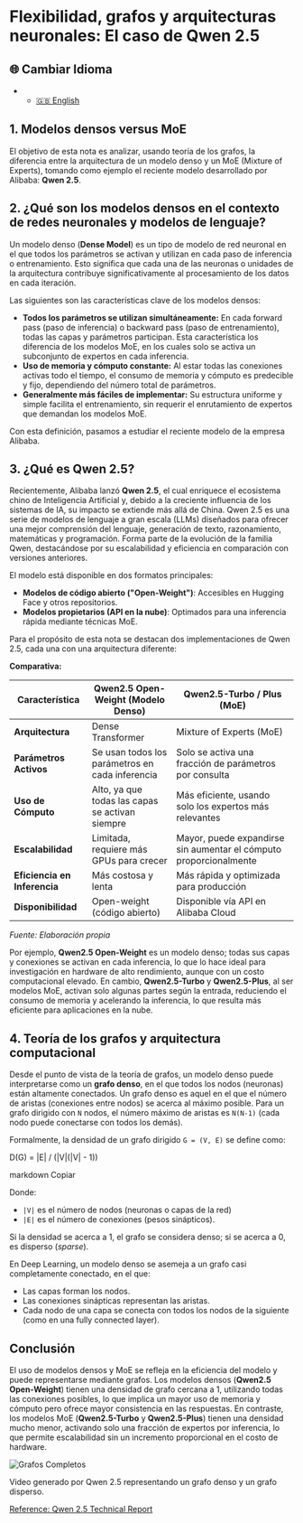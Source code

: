 # Flexibilidad, grafos y arquitecturas neuronales: El caso de Qwen 2.5

## 🌐 Cambiar Idioma

- - [🇬🇧 English](https://economiayetica.blogspot.com/2025/02/flexibilidad-grafos-y-arquitecturas_53.html)


## 1. Modelos densos versus MoE

El objetivo de esta nota es analizar, usando teoría de los grafos, la diferencia entre la arquitectura de un modelo denso y un MoE (Mixture of Experts), tomando como ejemplo el reciente modelo desarrollado por Alibaba: **Qwen 2.5**.

## 2. ¿Qué son los modelos densos en el contexto de redes neuronales y modelos de lenguaje?

Un modelo denso (**Dense Model**) es un tipo de modelo de red neuronal en el que todos los parámetros se activan y utilizan en cada paso de inferencia o entrenamiento. Esto significa que cada una de las neuronas o unidades de la arquitectura contribuye significativamente al procesamiento de los datos en cada iteración.

Las siguientes son las características clave de los modelos densos:

- **Todos los parámetros se utilizan simultáneamente:** En cada forward pass (paso de inferencia) o backward pass (paso de entrenamiento), todas las capas y parámetros participan. Esta característica los diferencia de los modelos MoE, en los cuales solo se activa un subconjunto de expertos en cada inferencia.
- **Uso de memoria y cómputo constante:** Al estar todas las conexiones activas todo el tiempo, el consumo de memoria y cómputo es predecible y fijo, dependiendo del número total de parámetros.
- **Generalmente más fáciles de implementar:** Su estructura uniforme y simple facilita el entrenamiento, sin requerir el enrutamiento de expertos que demandan los modelos MoE.

Con esta definición, pasamos a estudiar el reciente modelo de la empresa Alibaba.

## 3. ¿Qué es Qwen 2.5?

Recientemente, Alibaba lanzó **Qwen 2.5**, el cual enriquece el ecosistema chino de Inteligencia Artificial y, debido a la creciente influencia de los sistemas de IA, su impacto se extiende más allá de China. Qwen 2.5 es una serie de modelos de lenguaje a gran escala (LLMs) diseñados para ofrecer una mejor comprensión del lenguaje, generación de texto, razonamiento, matemáticas y programación. Forma parte de la evolución de la familia Qwen, destacándose por su escalabilidad y eficiencia en comparación con versiones anteriores.

El modelo está disponible en dos formatos principales:

- **Modelos de código abierto ("Open-Weight")**: Accesibles en Hugging Face y otros repositorios.
- **Modelos propietarios (API en la nube)**: Optimados para una inferencia rápida mediante técnicas MoE.

Para el propósito de esta nota se destacan dos implementaciones de Qwen 2.5, cada una con una arquitectura diferente:

**Comparativa:**

| Característica             | Qwen2.5 Open-Weight (Modelo Denso)                | Qwen2.5-Turbo / Plus (MoE)                                           |
|----------------------------|---------------------------------------------------|----------------------------------------------------------------------|
| **Arquitectura**           | Dense Transformer                                 | Mixture of Experts (MoE)                                             |
| **Parámetros Activos**     | Se usan todos los parámetros en cada inferencia   | Solo se activa una fracción de parámetros por consulta               |
| **Uso de Cómputo**         | Alto, ya que todas las capas se activan siempre   | Más eficiente, usando solo los expertos más relevantes               |
| **Escalabilidad**          | Limitada, requiere más GPUs para crecer           | Mayor, puede expandirse sin aumentar el cómputo proporcionalmente      |
| **Eficiencia en Inferencia** | Más costosa y lenta                             | Más rápida y optimizada para producción                              |
| **Disponibilidad**         | Open-weight (código abierto)                      | Disponible vía API en Alibaba Cloud                                  |

*Fuente: Elaboración propia*

Por ejemplo, **Qwen2.5 Open-Weight** es un modelo denso; todas sus capas y conexiones se activan en cada inferencia, lo que lo hace ideal para investigación en hardware de alto rendimiento, aunque con un costo computacional elevado. En cambio, **Qwen2.5-Turbo** y **Qwen2.5-Plus**, al ser modelos MoE, activan solo algunas partes según la entrada, reduciendo el consumo de memoria y acelerando la inferencia, lo que resulta más eficiente para aplicaciones en la nube.

## 4. Teoría de los grafos y arquitectura computacional

Desde el punto de vista de la teoría de grafos, un modelo denso puede interpretarse como un **grafo denso**, en el que todos los nodos (neuronas) están altamente conectados. Un grafo denso es aquel en el que el número de aristas (conexiones entre nodos) se acerca al máximo posible. Para un grafo dirigido con `N` nodos, el número máximo de aristas es `N(N-1)` (cada nodo puede conectarse con todos los demás).

Formalmente, la densidad de un grafo dirigido `G = (V, E)` se define como:

D(G) = |E| / (|V|(|V| - 1))

markdown
Copiar

Donde:
- `|V|` es el número de nodos (neuronas o capas de la red)
- `|E|` es el número de conexiones (pesos sinápticos).

Si la densidad se acerca a 1, el grafo se considera denso; si se acerca a 0, es disperso (*sparse*).

En Deep Learning, un modelo denso se asemeja a un grafo casi completamente conectado, en el que:
- Las capas forman los nodos.
- Las conexiones sinápticas representan las aristas.
- Cada nodo de una capa se conecta con todos los nodos de la siguiente (como en una fully connected layer).

## Conclusión

El uso de modelos densos y MoE se refleja en la eficiencia del modelo y puede representarse mediante grafos. Los modelos densos (**Qwen2.5 Open-Weight**) tienen una densidad de grafo cercana a 1, utilizando todas las conexiones posibles, lo que implica un mayor uso de memoria y cómputo pero ofrece mayor consistencia en las respuestas. En contraste, los modelos MoE (**Qwen2.5-Turbo** y **Qwen2.5-Plus**) tienen una densidad mucho menor, activando solo una fracción de expertos por inferencia, lo que permite escalabilidad sin un incremento proporcional en el costo de hardware.

![Grafos Completos](https://blogger.googleusercontent.com/img/b/R29vZ2xl/AVvXsEjQtx6hUt9Vu_a-kVpLrj40BR_Hyhxc8zscng-88kB9vXLqF9xlcFLiivXR5uFeahe6tPssbksDsxHsKfDz_kKxBM_TPBpIwyOjlA7WPLwtJJcSPEsInVcFUzbToNjapspjPC0LDqf2YELbcAgzRiWWPAFoeWzx439Ypt5rYF2VOL5Ussn3Mr7b9CrOQBU/s320/grafos%20completos.gif)

Video generado por Qwen 2.5 representando un grafo denso y un grafo disperso.

[Reference: Qwen 2.5 Technical Report](https://arxiv.org/abs/2412.15115)

